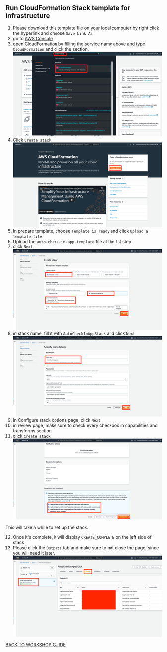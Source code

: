 ## Run CloudFormation Stack template for infrastructure

1. Please download [this template file](file/auto-check-in-app.template) on your local computer by right click the hyperlink and choose `Save Link As`
2. go to [AWS Console](https://console.aws.amazon.com/console/home?region=us-east-1#)
3. open CloudFormation by filling the service name above and type `CloudFormation` and click the section.
    ![](../images/CloudFormationStack/3.png)
4. Click `Create stack`
    ![](../images/CloudFormationStack/4.png)
5. In prepare template, choose `Template is ready` and click `Upload a template file`
6. Upload the `auto-check-in-app.template` file at the 1st step.
7. click `Next`
    ![](../images/CloudFormationStack/7.png)
8. in stack name, fill it with `AutoCheckInAppStack` and click `Next`
    ![](../images/CloudFormationStack/8.png)
9. in Configure stack options page, click `Next`
10. in review page, make sure to check every checkbox in capabilities and transforms section
11. click `Create stack`
    ![](../images/CloudFormationStack/11.png)

This will take a while to set up the stack.

12. Once it's complete, it will display `CREATE_COMPLETE` on the left side of stack
13. Please click the `Outputs` tab and make sure to not close the page, since you will need it later.
    ![](../images/CloudFormationStack/13.png)

[BACK TO WORKSHOP GUIDE](../README.md)